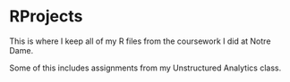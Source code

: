 # RProjects

This is where I keep all of my R files from the coursework I did at Notre Dame. 

Some of this includes assignments from my Unstructured Analytics class. 

